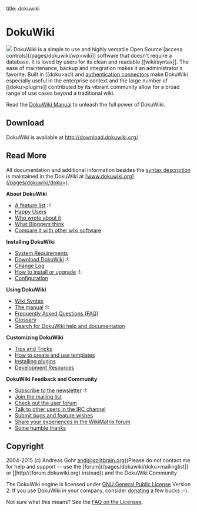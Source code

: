 title: dokuwiki 

#  DokuWiki 

[![](/data/dokuwikiwiki/dokuwiki-128.png )](/pages/dokuwiki/doku>wiki/dokuwiki) DokuWiki is a simple to use and highly versatile Open Source [access controls](/pages/dokuwiki/wp>wiki]] software that doesn't require a database. It is loved by users for its clean and readable [[wiki/syntax]]. The ease of maintenance, backup and integration makes it an administrator's favorite. Built in [[doku>acl) and [authentication connectors](/pages/dokuwiki/doku>auth) make DokuWiki especially useful in the enterprise context and the large number of [[doku>plugins]] contributed by its vibrant community allow for a broad range of use cases beyond a traditional wiki.

Read the [DokuWiki Manual](/pages/dokuwiki/doku>manual) to unleash the full power of DokuWiki.

##  Download 

DokuWiki is available at http://download.dokuwiki.org/


##  Read More 

All documentation and additional information besides the [syntax description](/pages/dokuwiki/syntax) is maintained in the DokuWiki at [www.dokuwiki.org](/pages/dokuwiki/doku>).

**About DokuWiki**

  * [A feature list](/pages/dokuwiki/doku>features) :!:
  * [Happy Users](/pages/dokuwiki/doku>users)
  * [Who wrote about it](/pages/dokuwiki/doku>press)
  * [What Bloggers think](/pages/dokuwiki/doku>blogroll)
  * [Compare it with other wiki software](http://www.wikimatrix.org/show/DokuWiki)

**Installing DokuWiki**

  * [System Requirements](/pages/dokuwiki/doku>requirements)
  * [Download DokuWiki](http://download.dokuwiki.org/) :!:
  * [Change Log](/pages/dokuwiki/doku>changes)
  * [How to install or upgrade](/pages/dokuwiki/doku>Install) :!:
  * [Configuration](/pages/dokuwiki/doku>config)

**Using DokuWiki**

  * [Wiki Syntax](/pages/dokuwiki/doku>syntax)
  * [The manual](/pages/dokuwiki/doku>manual) :!:
  * [Frequently Asked Questions (FAQ)](/pages/dokuwiki/doku>FAQ)
  * [Glossary](/pages/dokuwiki/doku>glossary)
  * [Search for DokuWiki help and documentation](http://search.dokuwiki.org)

**Customizing DokuWiki**

  * [Tips and Tricks](/pages/dokuwiki/doku>tips)
  * [How to create and use templates](/pages/dokuwiki/doku>Template)
  * [Installing plugins](/pages/dokuwiki/doku>plugins)
  * [Development Resources](/pages/dokuwiki/doku>development)

**DokuWiki Feedback and Community**

  * [Subscribe to the newsletter](/pages/dokuwiki/doku>newsletter) :!:
  * [Join the mailing list](/pages/dokuwiki/doku>mailinglist)
  * [Check out the user forum](http://forum.dokuwiki.org)
  * [Talk to other users in the IRC channel](/pages/dokuwiki/doku>irc)
  * [Submit bugs and feature wishes](https://github.com/splitbrain/dokuwiki/issues)
  * [Share your experiences in the WikiMatrix forum](http://www.wikimatrix.org/forum/viewforum.php?id=10)
  * [Some humble thanks](/pages/dokuwiki/doku>thanks)


##  Copyright 

2004-2015 (c) Andreas Gohr <andi@splitbrain.org>((Please do not contact me for help and support -- use the [forum](/pages/dokuwiki/doku>mailinglist]] or [[http///forum.dokuwiki.org) instead)) and the DokuWiki Community

The DokuWiki engine is licensed under [GNU General Public License](http://www.gnu.org/licenses/gpl.html) Version 2. If you use DokuWiki in your company, consider [donating](/pages/dokuwiki/doku>donate) a few bucks ;-).

Not sure what this means? See the [FAQ on the Licenses](/pages/dokuwiki/doku>faq/license).
